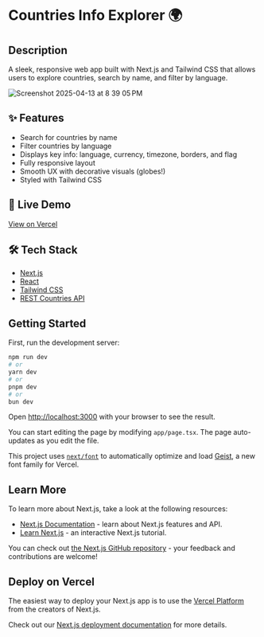 # Countries Info Explorer 🌍

## Description

A sleek, responsive web app built with Next.js and Tailwind CSS that allows users to explore countries, search by name, and filter by language.

![Screenshot 2025-04-13 at 8 39 05 PM](https://github.com/user-attachments/assets/94b7b459-d0ca-4dbd-a3c7-0d3b18044c55)


## ✨ Features

- Search for countries by name
- Filter countries by language
- Displays key info: language, currency, timezone, borders, and flag
- Fully responsive layout
- Smooth UX with decorative visuals (globes!)
- Styled with Tailwind CSS

## 🚀 Live Demo

[View on Vercel](https://your-vercel-url.vercel.app)

## 🛠️ Tech Stack

- [Next.js](https://nextjs.org/)
- [React](https://reactjs.org/)
- [Tailwind CSS](https://tailwindcss.com/)
- [REST Countries API](https://restcountries.com/)

## Getting Started

First, run the development server:

```bash
npm run dev
# or
yarn dev
# or
pnpm dev
# or
bun dev
```

Open [http://localhost:3000](http://localhost:3000) with your browser to see the result.

You can start editing the page by modifying `app/page.tsx`. The page auto-updates as you edit the file.

This project uses [`next/font`](https://nextjs.org/docs/app/building-your-application/optimizing/fonts) to automatically optimize and load [Geist](https://vercel.com/font), a new font family for Vercel.

## Learn More

To learn more about Next.js, take a look at the following resources:

- [Next.js Documentation](https://nextjs.org/docs) - learn about Next.js features and API.
- [Learn Next.js](https://nextjs.org/learn) - an interactive Next.js tutorial.

You can check out [the Next.js GitHub repository](https://github.com/vercel/next.js) - your feedback and contributions are welcome!

## Deploy on Vercel

The easiest way to deploy your Next.js app is to use the [Vercel Platform](https://vercel.com/new?utm_medium=default-template&filter=next.js&utm_source=create-next-app&utm_campaign=create-next-app-readme) from the creators of Next.js.

Check out our [Next.js deployment documentation](https://nextjs.org/docs/app/building-your-application/deploying) for more details.
